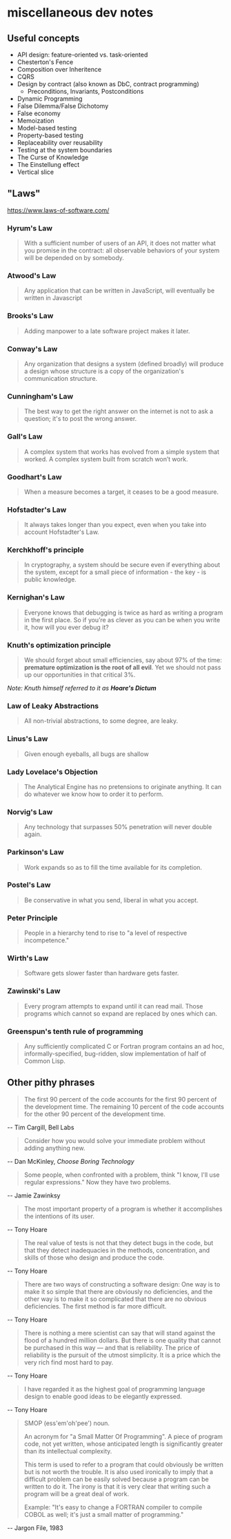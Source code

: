 # miscellaneous dev notes

## Useful concepts

- API design: feature-oriented vs. task-oriented
- Chesterton's Fence
- Composition over Inheritence
- CQRS
- Design by contract (also known as DbC, contract programming)
  - Preconditions, Invariants, Postconditions
- Dynamic Programming
- False Dilemma/False Dichotomy
- False economy
- Memoization
- Model-based testing
- Property-based testing
- Replaceability over reusability
- Testing at the system boundaries
- The Curse of Knowledge
- The Einstellung effect
- Vertical slice

## "Laws"

<https://www.laws-of-software.com/>

### Hyrum's Law

> With a sufficient number of users of an API, it does not matter what you promise in the contract: all observable behaviors of your system will be depended on by somebody.

### Atwood's Law

> Any application that can be written in JavaScript, will eventually be written in Javascript

### Brooks's Law

> Adding manpower to a late software project makes it later.

### Conway's Law

> Any organization that designs a system (defined broadly) will produce a design whose structure is a copy of the organization's communication structure.

### Cunningham's Law

> The best way to get the right answer on the internet is not to ask a question; it's to post the wrong answer.

### Gall's Law

> A complex system that works has evolved from a simple system that worked. A complex system built from scratch won’t work.

### Goodhart's Law

> When a measure becomes a target, it ceases to be a good measure.

### Hofstadter's Law

> It always takes longer than you expect, even when you take into account Hofstadter's Law.

### Kerchkhoff's principle

> In cryptography, a system should be secure even if everything about the system, except for a small piece of information - the key - is public knowledge.

### Kernighan's Law

> Everyone knows that debugging is twice as hard as writing a program in the first place. So if you’re as clever as you can be when you write it, how will you ever debug it?

### Knuth's optimization principle

> We should forget about small efficiencies, say about 97% of the time: **premature optimization is the root of all evil**. Yet we should not pass up our opportunities in that critical 3%.

_Note: Knuth himself referred to it as **Hoare's Dictum**_

### Law of Leaky Abstractions

> All non-trivial abstractions, to some degree, are leaky.

### Linus's Law

> Given enough eyeballs, all bugs are shallow

### Lady Lovelace's Objection

> The Analytical Engine has no pretensions to originate anything. It can do whatever we know how to order it to perform.

### Norvig's Law

> Any technology that surpasses 50% penetration will never double again.

### Parkinson's Law

> Work expands so as to fill the time available for its completion.

### Postel's Law

> Be conservative in what you send, liberal in what you accept.

### Peter Principle

> People in a hierarchy tend to rise to "a level of respective incompetence."

### Wirth's Law

> Software gets slower faster than hardware gets faster.

### Zawinski's Law

> Every program attempts to expand until it can read mail. Those programs which cannot so expand are replaced by ones which can.

### Greenspun's tenth rule of programming

> Any sufficiently complicated C or Fortran program contains an ad hoc, informally-specified, bug-ridden, slow implementation of half of Common Lisp.

## Other pithy phrases

> The first 90 percent of the code accounts for the first 90 percent of the development time. The remaining 10 percent of the code accounts for the other 90 percent of the development time.

-- Tim Cargill, Bell Labs

> Consider how you would solve your immediate problem without adding anything new.

-- Dan McKinley, _Choose Boring Technology_

> Some people, when confronted with a problem, think "I know, I'll use regular expressions." Now they have two problems.

-- Jamie Zawinksy

> The most important property of a program is whether it accomplishes the intentions of its user.

-- Tony Hoare

> The real value of tests is not that they detect bugs in the code, but that they detect inadequacies in the methods, concentration, and skills of those who design and produce the code.

-- Tony Hoare

> There are two ways of constructing a software design: One way is to make it so simple that there are obviously no deficiencies, and the other way is to make it so complicated that there are no obvious deficiencies. The first method is far more difficult.

-- Tony Hoare

> There is nothing a mere scientist can say that will stand against the flood of a hundred million dollars. But there is one quality that cannot be purchased in this way — and that is reliability. The price of reliability is the pursuit of the utmost simplicity. It is a price which the very rich find most hard to pay.

-- Tony Hoare

> I have regarded it as the highest goal of programming language design to enable good ideas to be elegantly expressed.

-- Tony Hoare

> SMOP (ess'em'oh'pee') noun.
>
> An acronym for "a Small Matter Of Programming". A piece of program code, not yet written, whose anticipated length is significantly greater than its intellectual complexity.
>
> This term is used to refer to a program that could obviously be written but is not worth the trouble. It is also used ironically to imply that a difficult problem can be easily solved because a program can be written to do it. The irony is that it is very clear that writing such a program will be a great deal of work.
>
> Example: "It's easy to change a FORTRAN compiler to compile COBOL as well; it's just a small matter of programming."

-- Jargon File, 1983
